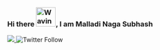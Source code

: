 ### Hi there <img src="https://raw.githubusercontent.com/nixin72/nixin72/master/wave.gif" alt="Waving hand animated gif" height="45" width="45">, I am Malladi Naga Subhash

<a href="https://www.linkedin.com/in/nagasubhash2626/"> <img src="https://img.shields.io/badge/LinkedIn-blue?style=flat&logo=linkedin&labelColor=blue"> </a>  <img alt="Twitter Follow" src="https://img.shields.io/twitter/follow/mns2610?label=My%20Twitter%20Followers&style=social"> 


<!--
**malladi2610/malladi2610** is a ✨ _special_ ✨ repository because its `README.md` (this file) appears on your GitHub profile.

Here are some ideas to get you started:

- 🔭 I’m currently working on ...
- 🌱 I’m currently learning ...
- 👯 I’m looking to collaborate on ...
- 🤔 I’m looking for help with ...
- 💬 Ask me about ...
- 📫 How to reach me: ...
- 😄 Pronouns: ...
- ⚡ Fun fact: ...
-->
